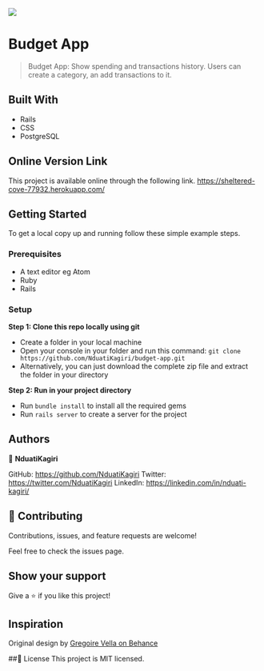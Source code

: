 ![](https://img.shields.io/badge/Microverse-blueviolet)

# Budget App
> Budget App: Show spending and transactions history. Users can create a category, an add transactions to it.

## Built With
- Rails
- CSS
- PostgreSQL

## Online Version Link
This project is available online through the following link.
https://sheltered-cove-77932.herokuapp.com/

## Getting Started
To get a local copy up and running follow these simple example steps.

### Prerequisites
- A text editor eg Atom
- Ruby
- Rails

### Setup

 **Step 1: Clone this repo locally using git**
- Create a folder in your local machine
- Open your console in your folder and run this command: `git clone https://github.com/NduatiKagiri/budget-app.git`
- Alternatively, you can just download the complete zip file and extract the folder in your directory

 **Step 2: Run in your project directory**
- Run `bundle install` to install all the required gems
- Run `rails server` to create a server for the project

## Authors
:bust_in_silhouette: **NduatiKagiri**

GitHub: https://github.com/NduatiKagiri
Twitter: https://twitter.com/NduatiKagiri
LinkedIn: https://linkedin.com/in/nduati-kagiri/

## :handshake: Contributing
Contributions, issues, and feature requests are welcome!

Feel free to check the issues page.

## Show your support
Give a :star:️ if you like this project!

## Inspiration
Original design by [Gregoire Vella on Behance](https://www.behance.net/gregoirevella)

##:memo: License
This project is MIT licensed.
